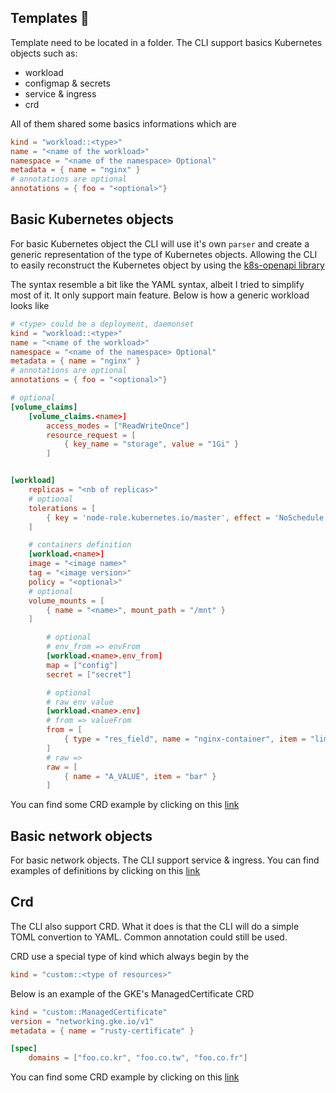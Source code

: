 ## Templates 📃

Template need to be located in a folder. The CLI support basics Kubernetes objects such as:

- workload
- configmap & secrets
- service & ingress
- crd

All of them shared some basics informations which are

```toml
kind = "workload::<type>"
name = "<name of the workload>"
namespace = "<name of the namespace> Optional"
metadata = { name = "nginx" }
# annotations are optional
annotations = { foo = "<optional>"}
```

## Basic Kubernetes objects

For basic Kubernetes object the CLI will use it's own `parser` and create a generic representation of the type of Kubernetes objects. Allowing the CLI to easily reconstruct the Kubernetes object by using the [k8s-openapi library](https://github.com/Arnavion/k8s-openapi)

The syntax resemble a bit like the YAML syntax, albeit I tried to simplify most of it. It only support main feature. Below is how a generic workload looks like

```toml
# <type> could be a deployment, daemonset
kind = "workload::<type>"
name = "<name of the workload>"
namespace = "<name of the namespace> Optional"
metadata = { name = "nginx" }
# annotations are optional
annotations = { foo = "<optional>"}

# optional
[volume_claims]
    [volume_claims.<name>]
        access_modes = ["ReadWriteOnce"]
        resource_request = [
            { key_name = "storage", value = "1Gi" }
        ]


[workload]
    replicas = "<nb of replicas>"
    # optional
    tolerations = [
        { key = 'node-role.kubernetes.io/master', effect = 'NoSchedule' }
    ]

    # containers definition
    [workload.<name>]
    image = "<image name>"
    tag = "<image version>"
    policy = "<optional>"
    # optional
    volume_mounts = [
        { name = "<name>", mount_path = "/mnt" }
    ]

        # optional
        # env_from => envFrom
        [workload.<name>.env_from]
        map = ["config"]
        secret = ["secret"]

        # optional
        # raw env value
        [workload.<name>.env]
        # from => valueFrom
        from = [
            { type = "res_field", name = "nginx-container", item = "limits.cpu" }
        ]
        # raw => 
        raw = [
            { name = "A_VALUE", item = "bar" }
        ]
```

You can find some CRD example by clicking on this [link](https://github.com/shigedangao/maomao/tree/master/examples)

## Basic network objects

For basic network objects. The CLI support service & ingress. You can find examples of definitions by clicking on this [link](https://github.com/shigedangao/maomao/tree/master/examples)

## Crd 

The CLI also support CRD. What it does is that the CLI will do a simple TOML convertion to YAML. Common annotation could still be used.

CRD use a special type of kind which always begin by the 

```toml
kind = "custom::<type of resources>"
```

Below is an example of the GKE's ManagedCertificate CRD

```toml
kind = "custom::ManagedCertificate"
version = "networking.gke.io/v1"
metadata = { name = "rusty-certificate" }

[spec]
    domains = ["foo.co.kr", "foo.co.tw", "foo.co.fr"]
```

You can find some CRD example by clicking on this [link](https://github.com/shigedangao/maomao/tree/master/examples/crd)